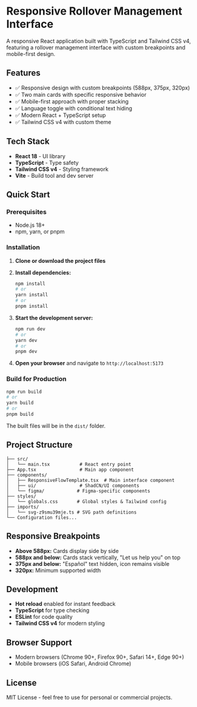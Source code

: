 # Responsive Rollover Management Interface

A responsive React application built with TypeScript and Tailwind CSS v4, featuring a rollover management interface with custom breakpoints and mobile-first design.

## Features

- ✅ Responsive design with custom breakpoints (588px, 375px, 320px)
- ✅ Two main cards with specific responsive behavior
- ✅ Mobile-first approach with proper stacking
- ✅ Language toggle with conditional text hiding
- ✅ Modern React + TypeScript setup
- ✅ Tailwind CSS v4 with custom theme

## Tech Stack

- **React 18** - UI library
- **TypeScript** - Type safety
- **Tailwind CSS v4** - Styling framework
- **Vite** - Build tool and dev server

## Quick Start

### Prerequisites
- Node.js 18+ 
- npm, yarn, or pnpm

### Installation

1. **Clone or download the project files**

2. **Install dependencies:**
   ```bash
   npm install
   # or
   yarn install
   # or
   pnpm install
   ```

3. **Start the development server:**
   ```bash
   npm run dev
   # or
   yarn dev
   # or
   pnpm dev
   ```

4. **Open your browser** and navigate to `http://localhost:5173`

### Build for Production

```bash
npm run build
# or
yarn build
# or
pnpm build
```

The built files will be in the `dist/` folder.

## Project Structure

```
├── src/
│   └── main.tsx           # React entry point
├── App.tsx                # Main app component
├── components/
│   ├── ResponsiveFlowTemplate.tsx  # Main interface component
│   ├── ui/                # ShadCN/UI components
│   └── figma/            # Figma-specific components
├── styles/
│   └── globals.css       # Global styles & Tailwind config
├── imports/
│   └── svg-z9smu39mje.ts # SVG path definitions
└── Configuration files...
```

## Responsive Breakpoints

- **Above 588px:** Cards display side by side
- **588px and below:** Cards stack vertically, "Let us help you" on top
- **375px and below:** "Español" text hidden, icon remains visible
- **320px:** Minimum supported width

## Development

- **Hot reload** enabled for instant feedback
- **TypeScript** for type checking
- **ESLint** for code quality
- **Tailwind CSS v4** for modern styling

## Browser Support

- Modern browsers (Chrome 90+, Firefox 90+, Safari 14+, Edge 90+)
- Mobile browsers (iOS Safari, Android Chrome)

## License

MIT License - feel free to use for personal or commercial projects.
